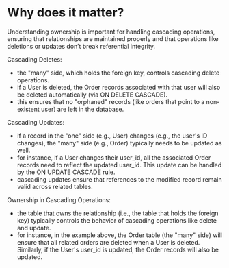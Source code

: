 # Why does it matter?
Understanding ownership is important for handling cascading operations, ensuring that relationships
are maintained properly and that operations like deletions or updates don’t break referential integrity.

Cascading Deletes:

- the "many" side, which holds the foreign key, controls cascading delete operations.
- if a User is deleted, the Order records associated with that user will also be deleted automatically (via ON DELETE CASCADE).
- this ensures that no "orphaned" records (like orders that point to a non-existent user) are left in the database.

Cascading Updates:
- if a record in the "one" side (e.g., User) changes (e.g., the user's ID changes), the "many" side (e.g., Order) typically needs to be updated as well.
- for instance, if a User changes their user_id, all the associated Order records need to reflect the updated user_id. This update can be handled by the ON UPDATE CASCADE rule.
- cascading updates ensure that references to the modified record remain valid across related tables.

Ownership in Cascading Operations:
- the table that owns the relationship (i.e., the table that holds the foreign key) typically controls the behavior of cascading operations like delete and update.
- for instance, in the example above, the Order table (the "many" side) will ensure that all related orders are deleted when a User is deleted. Similarly, if the User's user_id is updated, the Order records will also be updated.
